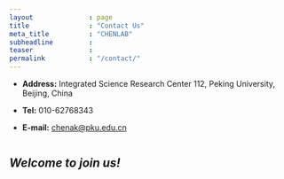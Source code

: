 ```yaml
---
layout              : page
title               : "Contact Us"
meta_title          : "CHENLAB"
subheadline         : 
teaser              : 
permalink           : "/contact/"
---
```


* **Address:** Integrated Science Research Center 112, Peking University, Beijing, China

* **Tel:** 010-62768343

* **E-mail:** chenak@pku.edu.cn

<img src="{{ site.urlimg }}building_1008x567.jpg" alt="">


## *Welcome to join us!*